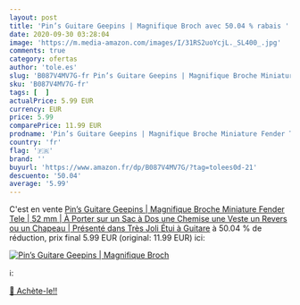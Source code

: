 ```yaml
---
layout: post
title: 'Pin’s Guitare Geepins | Magnifique Broch avec 50.04 % rabais '
date: 2020-09-30 03:28:04
image: 'https://m.media-amazon.com/images/I/31RS2uoYcjL._SL400_.jpg'
comments: true
category: ofertas
author: 'tole.es'
slug: 'B087V4MV7G-fr Pin’s Guitare Geepins | Magnifique Broche Miniature Fender...'
sku: 'B087V4MV7G-fr'
tags: [  ]
actualPrice: 5.99 EUR
currency: EUR
price: 5.99
comparePrice: 11.99 EUR
prodname: 'Pin’s Guitare Geepins | Magnifique Broche Miniature Fender Tele | 52 mm | À Porter sur un Sac à Dos  une Chemise  une Veste  un Revers  ou un Chapeau | Présenté dans Très Joli Étui à Guitare'
country: 'fr'
flag: '🇫🇷'
brand: ''
buyurl: 'https://www.amazon.fr/dp/B087V4MV7G/?tag=tolees0d-21'
descuento: '50.04'
average: '5.99'
---
```


C'est en vente [Pin’s Guitare Geepins | Magnifique Broche Miniature Fender Tele | 52 mm | À Porter sur un Sac à Dos  une Chemise  une Veste  un Revers  ou un Chapeau | Présenté dans Très Joli Étui à Guitare](https://www.amazon.fr/dp/B087V4MV7G/?tag=tolees0d-21)  à  50.04 % de réduction, prix final  5.99 EUR (original: 11.99 EUR) ici:

[![Pin’s Guitare Geepins | Magnifique Broch](https://m.media-amazon.com/images/I/31RS2uoYcjL._SL400_.jpg)](https://www.amazon.fr/dp/B087V4MV7G/?tag=tolees0d-21)

ℹ️:


[🛒 Achète-le!!](https://www.amazon.fr/dp/B087V4MV7G/?tag=tolees0d-21)
